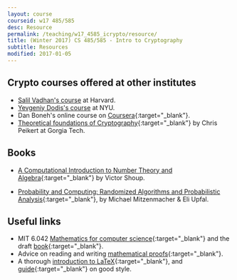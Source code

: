```yaml
---
layout: course
courseid: w17 485/585
desc: Resource
permalink: /teaching/w17_4585_icrypto/resource/
title: (Winter 2017) CS 485/585 - Intro to Cryptography
subtitle: Resources
modified: 2017-01-05
---
```


## Crypto courses offered at other institutes

*  [Salil Vadhan's course](http://people.seas.harvard.edu/~salil/cs120/index.html) at Harvard.
*  [Yevgeniy Dodis's course](http://www.cs.nyu.edu/courses/fall08/G22.3210-001/index.html) at NYU.
*  Dan Boneh's online course on [Coursera](https://www.coursera.org/learn/crypto){:target="_blank"}.
*  [Theoretical foundations of Cryptography](https://wiki.cc.gatech.edu/theory/index.php/CS_8803TFC_-_Theoretical_Foundations_of_Cryptography,_Spring_2011){:target="_blank"}
   by Chris Peikert at Gorgia Tech.

## Books 

- [A Computational Introduction to Number Theory and Algebra](http://shoup.net/ntb/){:target="_blank"} by Victor Shoup. 

- [Probability and Computing: Randomized Algorithms and Probabilistic Analysis](http://www.cambridge.org/catalogue/catalogue.asp?isbn=9780521835404){:target="_blank"}, by Michael Mitzenmacher & Eli Upfal.

## Useful links

*  MIT 6.042 [Mathematics for computer science](https://courses.csail.mit.edu/6.042/spring16/){:target="_blank"} and the draft [book](https://courses.csail.mit.edu/6.042/spring16/mcs.pdf){:target="_blank"}.
*  Advice on reading and
   writing
   [mathematical proofs](http://www.math.ucsd.edu/~ebender/Supplements/proofs.html){:target="_blank"}.
*  A thorough [introduction to LaTeX](https://en.wikibooks.org/wiki/LaTeX){:target="_blank"},
   and
   [guide](http://www.math.illinois.edu/~ajh/tex/basics.html){:target="_blank"}
   on good style.
   

